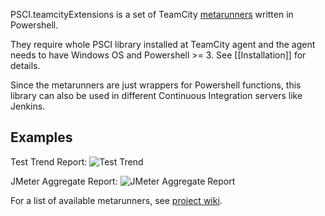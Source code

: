 PSCI.teamcityExtensions is a set of TeamCity [metarunners](http://blog.jetbrains.com/teamcity/2013/07/the-power-of-meta-runner-custom-runners-with-ease/) written in Powershell.

They require whole PSCI library installed at TeamCity agent and the agent needs to have Windows OS and Powershell >= 3. See [[Installation]] for details.

Since the metarunners are just wrappers for Powershell functions, this library can also be used in different Continuous Integration servers like Jenkins.

## Examples

Test Trend Report:
![Test Trend](https://github.com/ObjectivityBSS/PSCI.teamcityExtensions/wiki/images/TestTrendReport_output.png)

JMeter Aggregate Report:
![JMeter Aggregate Report](https://github.com/ObjectivityBSS/PSCI.teamcityExtensions/wiki/images/JMeterAggregateReport_output.png)

For a list of available metarunners, see [project wiki](https://github.com/ObjectivityBSS/PSCI.teamcityExtensions/wiki).
